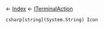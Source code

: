 ← [Index](Api-Index) ← [ITerminalAction](Sandbox.ModAPI.Interfaces.ITerminalAction)

```csharp[string](System.String) Icon```